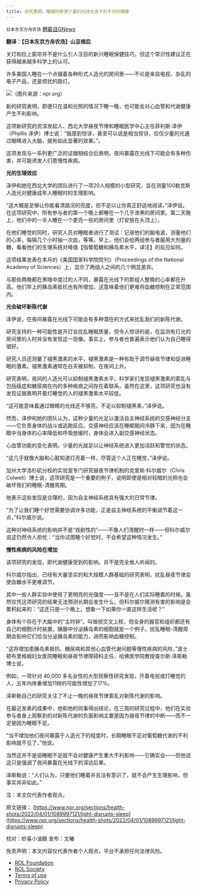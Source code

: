 ```yaml
---
title: 研究表明，睡眠时即使少量的光线也会不利于你的健康
---
```

`日本东京方舟农场` [轉載自GNews](https://gnews.org/zh-hans/2361172/)

**翻译：【日本东京方舟农场】山豆根后**

关灯和拉上窗帘并不是什么引人注目的新兴睡眠保健技巧，但这个常识性建议正在获得越来越多科学上的认可。

许多美国人睡在一个点缀着各种形式人造光的房间里——不论是来自电视、杂乱的电子产品，还是烦扰的路灯。

![](https://assets.gnews.org/wp-content/uploads/2022/04/图片-1-2-23.jpg)（图片来源：npr.org）

新的研究表明，即便只在温和光照的情况下睡一晚，也可能会对心血管和代谢健康产生不利影响。

这项新研究的资深发起人、西北大学昼夜节律和睡眠医学中心主任菲利斯·泽伊（Phyllis 泽伊）博士说：“我感到惊讶，甚至可以说是相当惊讶，仅仅少量的光通过眼睛进入大脑，就有如此显著的效果。”。

这项发现与一系列更广泛的证据相结合后表明，夜间暴露在光线下可能会有多种伤害，并可能诱发人们患慢性疾病。

**光的生理效应**

泽伊和她在西北大学的团队进行了一项20人规模的小型研究，旨在测量100勒克斯人造光对健康成年人睡眠时的生理影响。

“这大概是足够让你能看清路况的亮度，但不足以让你真正舒适地阅读，”泽伊说。在这项研究中，所有参与者的第一个晚上都睡在一个几乎漆黑的房间里。第二天晚上，他们中的一半人睡在一个更亮一些的房间里（灯安放在头顶上）。

在他们睡觉的同时，研究人员对睡眠者进行了测试：记录他们的脑电波，测量他们的心率，每隔几个小时抽一次血，等等。早上，他们会给两组参与者服用大剂量的糖，看看他们的生理系统对峰值【指葡萄糖和胰岛素水平，译注】的反应如何。

这项结果发表在本月的《美国国家科学院院刊》（Proceedings of the National Academy of Sciences）上，显示了两组人之间的几个明显差异。

与那些两晚都在黑暗中度过的人不同，暴露在光线下的那组人整晚的心率都在升高。他们早上的胰岛素抵抗也有所增加，这意味着他们更难将血糖控制在正常范围内。

**光会破坏新陈代谢**

泽伊说，在夜间暴露在光线下可能会有多种潜在的方式来扰乱我们的新陈代谢。

研究支持的一种可能性是开灯会扰乱睡眠质量，但令人惊讶的是，在监测有灯光的房间里的人时并没有发现这一现像。事实上，参与者也普遍表示他们认为自己睡得很好。

研究人员还测量了褪黑激素的水平，褪黑激素是一种有助于调节昼夜节律和促进睡眠的激素。褪黑激素通常在白天被抑制，在夜间上升。

研究表明，夜间的人造光可以抑制褪黑激素水平，科学家们发现褪黑激素的紊乱与包括癌症和糖尿病在内的多种疾病之间存在着联系。虽然在这里，这项研究也没有发现证据表明开着灯睡觉的人的褪黑激素水平较低。

“这可能意味着通过眼睛的光线还不够亮，不足以抑制褪黑素，”泽伊说。

然而，泽伊和她的团队认为，这种少量的光足以激活自主神经系统的交感神经分支——它负责身体的战斗或逃跑反应。交感神经应该在睡眠期间冷静下来，因为在睡眠中当身体的心率降低和呼吸放缓时，身体会进入副交感神经状态。

心血管功能的变化表明，少量的光就足以让神经系统进入更加活跃和警觉的状态。

“这几乎就像大脑和心脏知道灯亮着一样，尽管这个人正在睡觉，”泽伊说。

加州大学洛杉矶分校的实验室专门研究昼夜节律机制的克里斯·科尔威尔（Chris Colwell）博士说，这项研究是一个重要的例子，说明即使是相对较暗的光照也会破坏我们的睡眠-清醒周期。

他表示这些发现是合理的，因为自主神经系统具有强大的日常节律。

“为了让我们睡个好觉需要协调许多功能，正是自主神经系统的平衡调节着这一点，”科尔威尔说。

这种对神经系统的影响并不是“戏剧性的”——不像人们清醒时一样——但科尔威尔说这仍然令人担忧：“当你试图睡个好觉时，不会希望这种情况发生。”

**慢性疾病的风险在增加**

该项研究的发现，即代谢健康受到的影响，并不是完全耸人听闻的。

科尔威尔指出，已经有大量坚实的和大规模人群基础的研究表明，扰乱昼夜节律会使血糖水平更难调节。

其中一些人群实验中使用了更明亮的光强度——且不是在人们实际睡着的时候。虽然仅凭这项研究的结果无法预测长期会发生什么，但科尔威尔猜测有害的影响是会累积起来的：“这还只是一个晚上，想象一下如果你一直这样生活呢？”

身体有个存在于大脑中的“主时钟”，叫做视交叉上核，但全身的器官和组织都还有自己的细胞计时装置。胰腺中分泌胰岛素的细胞就是一个例子。扰乱睡眠-清醒周期会影响它们恰当分泌胰岛素的能力，进而影响血糖控制。

“这将增加患胰岛素抵抗、糖尿病和其他心血管代谢问题等慢性疾病的风险，”波士顿布里格姆妇女医院睡眠和昼夜节律障碍科主任、哈佛医学院教授查尔斯·泽斯勒博士说。

例如，一项针对 40,000 多名女性的大型观察性研究发现，开着电视或灯睡觉的人，五年内体重增加11磅的可能性增加了17%。

泽斯勒自己的研究关注了不止一晚的昼夜节律紊乱对新陈代谢的影响。

在最近发表的成果中，他和他的同事得出结论，在三周的研究过程中，他们在实验参与者身上观察到的对新陈代谢的负面影响主要是因为昼夜节律的中断——而不一定是因为睡眠不足。

“当不增加他们夜间暴露于人造光下的程度时，长期睡眠不足对葡萄糖代谢的不利影响就不见了，”他说。

当然这并不是说睡眠不足就不会对健康产生重大不利影响——它确实会——但他说这只是强调了夜间暴露在光线下的深远后果。

泽斯勒说：“人们认为，只要他们睡着并且没有意识了，就不会产生生理影响，但事实并非如此。”

注：本文仅代表作者观点。

原文链接：
[https://www.npr.org/sections/health-shots/2022/04/01/1089997121/light-disrupts-sleep](https://www.npr.org/sections/health-shots/2022/04/01/1089997121/light-disrupts-sleep)

校对：妙喜小油鍋
发布：文曦

 

免责声明：本文内容仅代表作者个人观点，平台不承担任何法律风险。

- [ROL Foundation](https://rolfoundation.org/)
- [ROL Society](https://rolsociety.org/)
- [Terms of use](https://gnews.org/terms-of-use-3/)
- [Privacy Policy](https://gnews.org/privacy-policy/)
